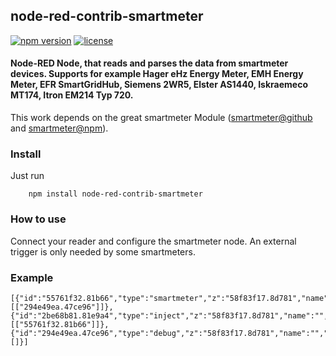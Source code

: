 ## node-red-contrib-smartmeter
[![npm version](https://badge.fury.io/js/node-red-contrib-smartmeter.svg)](https://badge.fury.io/js/node-red-contrib-smartmeter)
[![license](https://img.shields.io/github/license/mashape/apistatus.svg)](https://github.com/coolchip/node-red-contrib-smartmeter)

#### Node-RED Node, that reads and parses the data from smartmeter devices. Supports for example Hager eHz Energy Meter, EMH Energy Meter, EFR SmartGridHub, Siemens 2WR5, Elster AS1440, Iskraemeco MT174, Itron EM214 Typ 720.

This work depends on the great smartmeter Module ([smartmeter@github](https://github.com/Apollon77/smartmeter-obis) and [smartmeter@npm](https://www.npmjs.com/package/smartmeter-obis)).

### Install
Just run
```
    npm install node-red-contrib-smartmeter
```

### How to use
Connect your reader and configure the smartmeter node.
An external trigger is only needed by some smartmeters.

### Example
```text
[{"id":"55761f32.81b66","type":"smartmeter","z":"58f83f17.8d781","name":"","ip":"192.168.0.20","port":"8888","x":460,"y":400,"wires":[["294e49ea.47ce96"]]},{"id":"2be68b81.81e9a4","type":"inject","z":"58f83f17.8d781","name":"","topic":"","payload":"","payloadType":"date","repeat":"","crontab":"","once":false,"x":260,"y":400,"wires":[["55761f32.81b66"]]},{"id":"294e49ea.47ce96","type":"debug","z":"58f83f17.8d781","name":"","active":true,"console":"false","complete":"false","x":670,"y":400,"wires":[]}]
```
